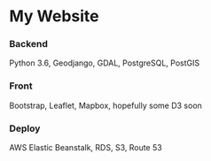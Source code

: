 # My Website

### Backend
Python 3.6, Geodjango, GDAL, PostgreSQL, PostGIS

### Front
Bootstrap, Leaflet, Mapbox, hopefully some D3 soon

### Deploy
AWS Elastic Beanstalk, RDS, S3, Route 53
